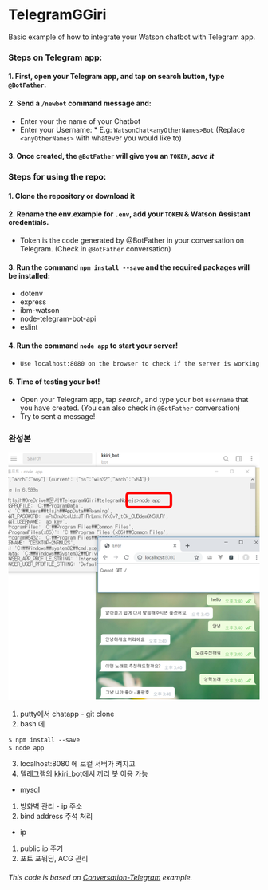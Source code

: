 ﻿# TelegramGGiri

Basic example of how to integrate your Watson chatbot with Telegram app.

### Steps on Telegram app: 

#### 1. First, open your Telegram app, and tap on search button, type `@BotFather`.

#### 2. Send a `/newbot` command message and:
  - Enter your the name of your Chatbot
  - Enter your Username:
        * E.g: `WatsonChat<anyOtherNames>Bot` (Replace `<anyOtherNames>` with whatever you would like to)
        
#### 3. Once created, the `@BotFather` will give you an `TOKEN`, *save it*
  
  
### Steps for using the repo:

#### 1. Clone the repository or download it
  
#### 2. Rename the env.example for `.env`, add your `TOKEN` & Watson Assistant credentials.
  - Token is the code generated by @BotFather in your conversation on Telegram. (Check in `@BotFather` conversation)

#### 3. Run the command `npm install --save` and the required packages will be installed: 
   - dotenv
   - express
   - ibm-watson
   - node-telegram-bot-api
   - eslint

#### 4. Run the command `node app` to start your server!
   - `Use localhost:8080 on the browser to check if the server is working`
   
#### 5. Time of testing your bot!
 - Open your Telegram app, tap _search_, and type your bot `username` that you have created. (You can also check in `@BotFather` conversation)
 - Try to sent a message!

### 완성본

![Implemented](./Implemented.PNG)

1. putty에서 chatapp - git clone
2. bash 에
```
$ npm install --save
$ node app
```
3. localhost:8080 에 로컬 서버가 켜지고
4. 텔레그램의 kkiri_bot에서 끼리 봇 이용 가능

+ mysql

1. 방화벽 관리 - ip 주소
2. bind address 주석 처리

+ ip
1. public ip 주기
2. 포트 포워딩, ACG 관리

###### This code is based on [Conversation-Telegram](https://github.com/sayurimizuguchi/conversation-telegram/) example.
